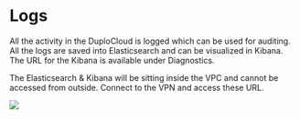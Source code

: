 # Logs

All the activity in the DuploCloud is logged which can be used for auditing. All the logs are saved into Elasticsearch and can be visualized in Kibana. The URL for the Kibana is available under Diagnostics.

The Elasticsearch & Kibana will be sitting inside the VPC and cannot be accessed from outside. Connect to the VPN and access these URL.

![](https://duplocloud.com/wp-content/uploads/2021/11/audit-logs.png)
